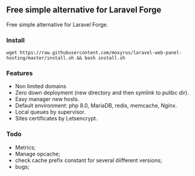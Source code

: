 ## Free simple alternative for Laravel Forge

Free simple alternative for Laravel Forge.


### Install
```
wget https://raw.githubusercontent.com/moxyrus/laravel-web-panel-hosting/master/install.sh && bash install.sh
```

### Features
- Non limited domains
- Zero down deployment (new directory and then symlink to pulibc dir).
- Easy manager new hosts.
- Default environment: php 8.0, MariaDB, redis, memcache, Nginx.
- Local queues by supervisor.
- Sites certificates by Letsencrypt.

### Todo
- Metrics;
- Manage opcache;
- check cache prefix constant for several diifferent versions;
- bugs;
